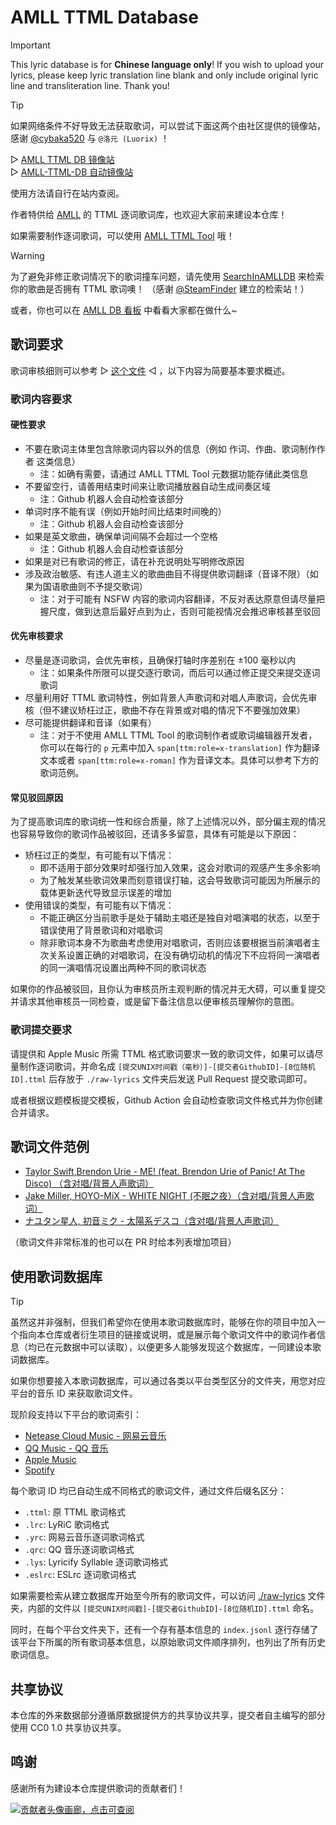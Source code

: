 # AMLL TTML Database

> [!Important]
>
> This lyric database is for **Chinese language only**!
> If you wish to upload your lyrics, please keep lyric translation line blank and only include original lyric line and transliteration line. Thank you!

> [!TIP]
>
> 如果网络条件不好导致无法获取歌词，可以尝试下面这两个由社区提供的镜像站，感谢 [@cybaka520](https://github.com/cybaka520) 与 `@洛元 (Luorix)`  ！
> 
> ▷ [AMLL TTML DB 镜像站](https://amll.bikonoo.com/index.html)  
> ▷ [AMLL-TTML-DB 自动镜像站](https://amll.mirror.dimeta.top/)
> 
> 使用方法请自行在站内查阅。

作者特供给 [AMLL](https://github.com/Steve-xmh/applemusic-like-lyrics) 的 TTML 逐词歌词库，也欢迎大家前来建设本仓库！

如果需要制作逐词歌词，可以使用 [AMLL TTML Tool](https://github.com/Steve-xmh/amll-ttml-tool) 哦！

> [!WARNING]
> 
> 为了避免非修正歌词情况下的歌词撞车问题，请先使用 [SearchInAMLLDB](https://steamfinder.github.io/search-in-amlldb/) 来检索你的歌曲是否拥有 TTML 歌词噢！
> （感谢 [@SteamFinder](https://github.com/SteamFinder) 建立的检索站！）  
>
> 或者，你也可以在 [AMLL DB 看板](https://docs.qq.com/smartsheet/DY1hHUmxhZ0JISEhk?tab=t00i2h) 中看看大家都在做什么~

## 歌词要求

歌词审核细则可以参考 ▷ [这个文件](./instructions/instruction.md) ◁ ，以下内容为简要基本要求概述。

### 歌词内容要求

#### 硬性要求

- 不要在歌词主体里包含除歌词内容以外的信息（例如 作词、作曲、歌词制作作者 这类信息）
  - 注：如确有需要，请通过 AMLL TTML Tool 元数据功能存储此类信息
- 不要留空行，请善用结束时间来让歌词播放器自动生成间奏区域
  - 注：Github 机器人会自动检查该部分
- 单词时序不能有误（例如开始时间比结束时间晚的）
  - 注：Github 机器人会自动检查该部分
- 如果是英文歌曲，确保单词间隔不会超过一个空格
  - 注：Github 机器人会自动检查该部分
- 如果是对已有歌词的修正，请在补充说明处写明修改原因
- 涉及政治敏感、有违人道主义的歌曲曲目不得提供歌词翻译（音译不限）（如果为国语歌曲则不予提交歌词）
  - 注：对于可能有 NSFW 内容的歌词内容翻译，不反对表达原意但请尽量把握尺度，做到达意后最好点到为止，否则可能视情况会推迟审核甚至驳回

#### 优先审核要求

- 尽量是逐词歌词，会优先审核，且确保打轴时序差别在 ±100 毫秒以内
  - 注：如果条件所限可以提交逐行歌词，而后可以通过修正提交来提交逐词歌词
- 尽量利用好 TTML 歌词特性，例如背景人声歌词和对唱人声歌词，会优先审核（但不建议矫枉过正，歌曲不存在背景或对唱的情况下不要强加效果）
- 尽可能提供翻译和音译（如果有）
  - 注：对于不使用 AMLL TTML Tool 的歌词制作者或歌词编辑器开发者，你可以在每行的 `p` 元素中加入 `span[ttm:role=x-translation]` 作为翻译文本或者 `span[ttm:role=x-roman]` 作为音译文本。具体可以参考下方的歌词范例。

#### 常见驳回原因

为了提高歌词库的歌词统一性和综合质量，除了上述情况以外，部分偏主观的情况也容易导致你的歌词作品被驳回，还请多多留意，具体有可能是以下原因：

- 矫枉过正的类型，有可能有以下情况：
  - 即不适用于部分效果时却强行加入效果，这会对歌词的观感产生多余影响
  - 为了触发某些歌词效果而刻意错误打轴，这会导致歌词可能因为所展示的载体更新迭代导致显示误差的增加
- 使用错误的类型，有可能有以下情况：
  - 不能正确区分当前歌手是处于辅助主唱还是独自对唱演唱的状态，以至于错误使用了背景歌词和对唱歌词
  - 除非歌词本身不为歌曲考虑使用对唱歌词，否则应该要根据当前演唱者主次关系设置正确的对唱歌词，在没有确切动机的情况下不应将同一演唱者的同一演唱情况设置出两种不同的歌词状态

如果你的作品被驳回，且你认为审核员所主观判断的情况并无大碍，可以重复提交并请求其他审核员一同检查，或是留下备注信息以便审核员理解你的意图。

### 歌词提交要求

请提供和 Apple Music 所需 TTML 格式歌词要求一致的歌词文件，如果可以请尽量制作逐词歌词，并命名成 `[提交UNIX时间戳（毫秒）]-[提交者GithubID]-[8位随机ID].ttml` 后存放于 `./raw-lyrics` 文件夹后发送 Pull Request 提交歌词即可。

或者根据议题模板提交模板，Github Action 会自动检查歌词文件格式并为你创建合并请求。

## 歌词文件范例

- [Taylor Swift,Brendon Urie - ME! (feat. Brendon Urie of Panic! At The Disco) （含对唱/背景人声歌词）](./ncm-lyrics/1361348080.ttml)
- [Jake Miller, HOYO-MiX - WHITE NIGHT (不眠之夜）（含对唱/背景人声歌词）](./ncm-lyrics/2122308128.ttml)
- [ナユタン星人, 初音ミク - 太陽系デスコ（含对唱/背景人声歌词）](./ncm-lyrics/459717345.ttml)

（歌词文件非常标准的也可以在 PR 时给本列表增加项目）

## 使用歌词数据库

> [!TIP]
> 虽然这并非强制，但我们希望你在使用本歌词数据库时，能够在你的项目中加入一个指向本仓库或者衍生项目的链接或说明，或是展示每个歌词文件中的歌词作者信息（均已在元数据中可以读取），以便更多人能够发现这个数据库，一同建设本歌词数据库。

如果你想要接入本歌词数据库，可以通过各类以平台类型区分的文件夹，用您对应平台的音乐 ID 来获取歌词文件。

现阶段支持以下平台的歌词索引：

- [Netease Cloud Music - 网易云音乐](./ncm-lyrics) 
- [QQ Music - QQ 音乐](./qq-lyrics)
- [Apple Music](./apple-lyrics)
- [Spotify](./spotify-lyrics)

每个歌词 ID 均已自动生成不同格式的歌词文件，通过文件后缀名区分：

- `.ttml`: 原 TTML 歌词格式
- `.lrc`: LyRiC 歌词格式
- `.yrc`: 网易云音乐逐词歌词格式
- `.qrc`: QQ 音乐逐词歌词格式
- `.lys`: Lyricify Syllable 逐词歌词格式
- `.eslrc`: ESLrc 逐词歌词格式

如果需要检索从建立数据库开始至今所有的歌词文件，可以访问 [./raw-lyrics](./raw-lyrics) 文件夹，内部的文件以 `[提交UNIX时间戳]-[提交者GithubID]-[8位随机ID].ttml` 命名。

同时，在每个平台文件夹下，还有一个存有基本信息的 `index.jsonl` 逐行存储了该平台下所属的所有歌词基本信息，以原始歌词文件顺序排列，也列出了所有历史歌词信息。

## 共享协议

本仓库的外来数据部分遵循原数据提供方的共享协议共享，提交者自主编写的部分使用 CC0 1.0 共享协议共享。

## 鸣谢

感谢所有为建设本仓库提供歌词的贡献者们！

[![贡献者头像画廊，点击可查阅](https://amll-ttml-db.stevexmh.net/contributors.png)](./CONTRIBUTORS.md)
